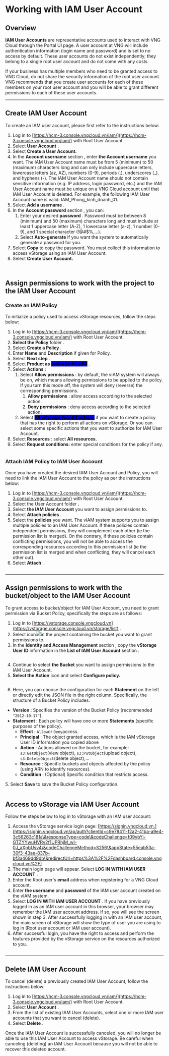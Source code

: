 # Working with IAM User Account

## **Overview** <a href="#tong-quan" id="tong-quan"></a>

**IAM User Accounts** are representative accounts used to interact with VNG Cloud through the Portal UI page. A user account at VNG will include authentication information (login name and password) and is set to no access by default. These user accounts do not exist independently; they belong to a single root user account and do not come with any costs.

If your business has multiple members who need to be granted access to VNG Cloud, do not share the security information of the root user account. VNG recommends that you create user accounts for each of these members on your root user account and you will be able to grant different permissions to each of these user accounts.

***

## Create IAM User Account <a href="#khoi-tao-iam-user-account" id="khoi-tao-iam-user-account"></a>

To create an IAM user account, please first refer to the instructions below:

1. Log in to [https://hcm-3.console.vngcloud.vn/iam/](https://hcm-3.console.vngcloud.vn/iam/) with Root User Account.
2. Select **User Account** .
3. Select **Create a User Account.**
4. In the **Account username** section , enter **the Account username** you want. The IAM User Account name must be from 5 (minimum) to 50 (maximum) characters long and can only include uppercase letters, lowercase letters (az, AZ), numbers (0-9), periods (.), underscores (\_), and hyphens (-). The IAM User Account name should not contain sensitive information (e.g. IP address, login password, etc.) and the IAM User Account name must be unique on a VNG Cloud account until that IAM User Account is deleted. For example, the following IAM User Account name is valid: IAM\_Phong\_kinh\_doanh\_01.
5. Select **Add a username** .
6. In the **Account password** section , you can:
   1. Enter your desired **password** . Password must be between 8 (minimum) and 50 (maximum) characters long and must include at least 1 uppercase letter (A-Z), 1 lowercase letter (a-z), 1 number (0-9), and 1 special character (!@#$%,...).
   2. Select **Auto-generate** if you want the system to automatically generate a password for you.
7. Select **Copy** to copy the password. You must collect this information to access vStorage using an IAM User Account.
8. Select **Create User Account.**

<figure><img src="../../../../.gitbook/assets/image (4) (1).png" alt=""><figcaption></figcaption></figure>

<figure><img src="../../../../.gitbook/assets/image (6) (1).png" alt=""><figcaption></figcaption></figure>

## Assign permissions to work with the project to the IAM User Account <a href="#phan-quyen-lam-viec-voi-project-vstorage-api-cho-service-account" id="phan-quyen-lam-viec-voi-project-vstorage-api-cho-service-account"></a>

### Create an IAM Policy <a href="#khoi-tao-iam-policy" id="khoi-tao-iam-policy"></a>

To initialize a policy used to access vStorage resources, follow the steps below:

1. Log in to [https://hcm-3.console.vngcloud.vn/iam/](https://hcm-3.console.vngcloud.vn/iam/) with Root User Account.
2. **Select the Policy** folder .
3. Select **Create a Policy** .
4. Enter **Name** and **Description** if given for Policy.
5. Select **Next step** .
6. Select **Product as&#x20;**<mark style="background-color:blue;">**vstorage-hcm04**</mark> .
7. Select **Actions** :
   1. Select **Allow permissions** : by default, the vIAM system will always be on, which means allowing permissions to be applied to the policy. If you turn this mode off, the system will deny (reverse) the corresponding permissions.
      1. **Allow permissions** : allow access according to the selected action.
      2. **Deny permissions** : deny access according to the selected action.
   2. Select <mark style="background-color:blue;">**All vstorage-hcm04 actions**</mark> if you want to create a policy that has the right to perform all actions on vStorage. Or you can select some specific actions that you want to authorize for IAM User Account.
8. Select **Resources** : select **All resources.**
9. Select **Request conditions:** enter special conditions for the policy if any.

<figure><img src="../../../../.gitbook/assets/image (7) (1).png" alt=""><figcaption></figcaption></figure>

### Attach IAM Policy to IAM User Account <a href="#attach-iam-policy-vao-iam-user-account" id="attach-iam-policy-vao-iam-user-account"></a>

Once you have created the desired IAM User Account and Policy, you will need to link the IAM User Account to the policy as per the instructions below:

1. Log in to [https://hcm-3.console.vngcloud.vn/iam/](https://hcm-3.console.vngcloud.vn/iam/) with Root User Account.
2. Select the User Account folder **.**
3. Select **the IAM User Account** you want to assign permissions to.
4. Select **Attach policies** .
5. Select the **policies** you want. The vIAM system supports you to assign multiple policies to an IAM User Account. If these policies contain independent permissions, they will complement each other (ie the permission list is merged). On the contrary, if these policies contain conflicting permissions, you will not be able to access the corresponding resources according to this permission list (ie the permission list is merged and when conflicting, they will cancel each other out).
6. Select **Attach** .

<figure><img src="../../../../.gitbook/assets/image (8) (1).png" alt=""><figcaption></figcaption></figure>

***

## Assign permissions to work with the bucket/object to the IAM User Account <a href="#phan-quyen-truy-cap-vao-project-cho-iam-user-account" id="phan-quyen-truy-cap-vao-project-cho-iam-user-account"></a>

To grant access to bucket/object for IAM User Account, you need to grant permission via Bucket Policy, specifically the steps are as follows:

1. Log in to [https://vstorage.console.vngcloud.vn](https://vstorage.console.vngcloud.vn/storage/list) .
2. Select icon![](https://docs.vngcloud.vn/~gitbook/image?url=https%3A%2F%2F3672463924-files.gitbook.io%2F%7E%2Ffiles%2Fv0%2Fb%2Fgitbook-x-prod.appspot.com%2Fo%2Fspaces%252FB0NrrrdJdpYOYzRkbWp5%252Fuploads%252F2Ye0SwJ9LL3dubdbJhKn%252Fimage.png%3Falt%3Dmedia%26token%3Dcee711e0-ec36-4c9d-ab5f-c8537e348626\&width=300\&dpr=4\&quality=100\&sign=d8575ee1\&sv=2)in the project containing the bucket you want to grant permissions to.
3. In the **Identity and Access Management** section , copy the **vStorage User ID** information in the **List of IAM User Account** section .

<figure><img src="../../../../.gitbook/assets/image (9) (1).png" alt=""><figcaption></figcaption></figure>

4. Continue to select **the Bucket** you want to assign permissions to the IAM User Account.
5. **Select the Action** icon and select **Configure policy.**

<figure><img src="../../../../.gitbook/assets/image (10) (1).png" alt=""><figcaption></figcaption></figure>

6. Here, you can choose the configuration for each **Statement** on the left or directly edit the JSON file in the right column. Specifically, the structure of a Bucket Policy includes:

* **Version** : Specifies the version of the Bucket Policy (recommended `"2012-10-17"`).
* **Statement** : Each policy will have one or more **Statements** (specific purposes of the policy).
  * **Effect** : `Allow`or `Deny`access.
  * **Principal** : The object granted access, which is the IAM vStorage User ID information you copied above
  * **Action** : Actions allowed on the bucket, for example: `s3:GetObject`(view object), `s3:PutObject`(upload object), `s3:DeleteObject`(delete object),…
  * **Resource** : Specific buckets and objects affected by the policy (using ARN to identify resources).
  * **Condition** : (Optional) Specific condition that restricts access.

5\. Select **Save** to save the Bucket Policy configuration.

<figure><img src="../../../../.gitbook/assets/image (11) (1).png" alt=""><figcaption></figcaption></figure>

## Access to vStorage via IAM User Account <a href="#thuc-hien-truy-cap-vao-vstorage-thong-qua-iam-user-account" id="thuc-hien-truy-cap-vao-vstorage-thong-qua-iam-user-account"></a>

Follow the steps below to log in to vStorage with an IAM user account:

1. Access the vStorage service login page: [https://signin.vngcloud.vn.](https://signin.vngcloud.vn/ap/auth?clientId=c9e78411-f2a2-41ba-a9e4-3c56263c181a\&responseType=code\&codeChallenge=f09ybYi-GTZYYwuHVRv2f1UPRhjM_wI-0J_aXpbUsv4\&codeChallengeMethod=S256\&appState=55eab53a-30f3-43ae-837b-bf3a469dd9db\&redirectUri=https%3A%2F%2Fdashboard.console.vngcloud.vn%2F)
2. The main login page will appear. Select **LOG IN WITH IAM USER ACCOUNT** .
3. Enter the Root user's **email** address when registering for a VNG Cloud account.
4. Enter **the username** and **password** of the IAM user account created on the vIAM system.
5. Select **LOG IN WITH IAM USER ACCOUNT** . If you have previously logged in as an IAM user account in this browser, your browser may remember the IAM user account address. If so, you will see the screen shown in step 3. After successfully logging in with an IAM user account, the main screen of vStorage will show the type of user you are using to log in (Root user account or IAM user account).
6. After successful login, you have the right to access and perform the features provided by the vStorage service on the resources authorized to you.

<figure><img src="../../../../.gitbook/assets/image (12) (1).png" alt=""><figcaption></figcaption></figure>

***

## Delete IAM User Account <a href="#xoa-iam-user-account" id="xoa-iam-user-account"></a>

To cancel (delete) a previously created IAM User Account, follow the instructions below:

1. Log in to [https://hcm-3.console.vngcloud.vn/iam/](https://hcm-3.console.vngcloud.vn/iam/) with Root User Account.
2. Select **User Account** .
3. From the list of existing IAM User Accounts, select one or more IAM user accounts that you want to cancel (delete).
4. Select **Delete** .

Once the IAM User Account is successfully canceled, you will no longer be able to use this IAM User Account to access vStorage. Be careful when canceling (deleting) an IAM User Account because you will not be able to recover this deleted account.
